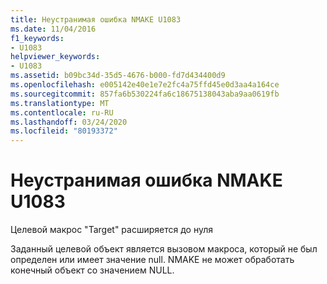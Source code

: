 ```yaml
---
title: Неустранимая ошибка NMAKE U1083
ms.date: 11/04/2016
f1_keywords:
- U1083
helpviewer_keywords:
- U1083
ms.assetid: b09bc34d-35d5-4676-b000-fd7d434400d9
ms.openlocfilehash: e005142e40e1e7e2fc4a75ffd45e0d3aa4a164ce
ms.sourcegitcommit: 857fa6b530224fa6c18675138043aba9aa0619fb
ms.translationtype: MT
ms.contentlocale: ru-RU
ms.lasthandoff: 03/24/2020
ms.locfileid: "80193372"
---
```

# <a name="nmake-fatal-error-u1083"></a>Неустранимая ошибка NMAKE U1083

Целевой макрос "Target" расширяется до нуля

Заданный целевой объект является вызовом макроса, который не был определен или имеет значение null. NMAKE не может обработать конечный объект со значением NULL.
